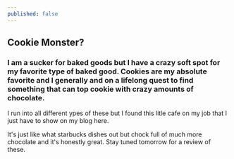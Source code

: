 ```yaml
---
published: false
---
```

## Cookie  Monster?

### I am a sucker for baked goods but I have a crazy soft spot for my favorite type of baked good. Cookies are my absolute favorite and I generally and on a lifelong quest to find something that can top cookie with crazy amounts of chocolate.

I run into all different ypes of these but I found this litle cafe on my job that I just have to show on my blog here.

It's just like what starbucks dishes out but chock full of much more chocolate and it's honestly great. Stay tuned tomorrow for a review of these.


